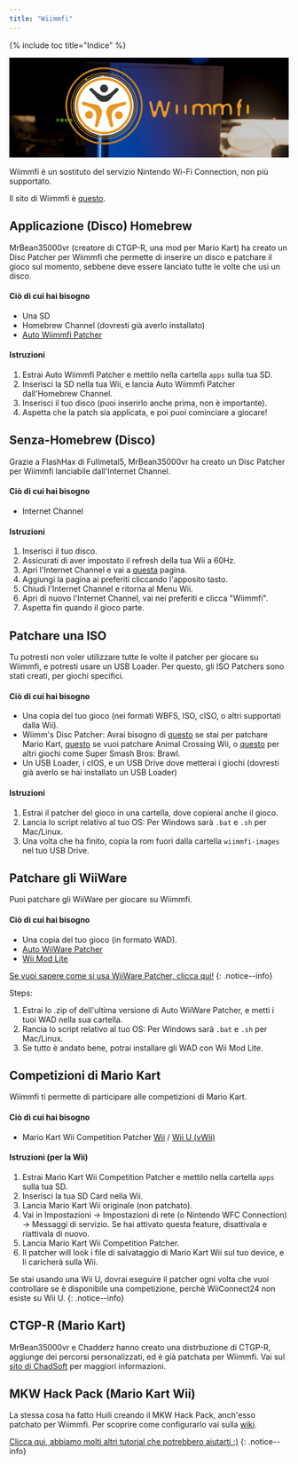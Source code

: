 ```yaml
---
title: "Wiimmfi"
---
```


{% include toc title="Indice" %}

![Wiimmfi Logo](/images/WiiWiimmfiLogo.jpg)

Wiimmfi è un sostituto del servizio Nintendo Wi-Fi Connection, non più supportato.

Il sito di Wiimmfi è [questo](https://wiimmfi.de/).

## Applicazione (Disco) Homebrew
MrBean35000vr (creatore di CTGP-R, una mod per Mario Kart) ha creato un Disc Patcher per Wiimmfi che permette di inserire un disco e patchare il gioco sul momento, sebbene deve essere lanciato tutte le volte che usi un disco.

#### Ciò di cui hai bisogno
* Una SD
* Homebrew Channel (dovresti già averlo installato)
* [Auto Wiimmfi Patcher](/assets/files/autowiimmfipatcher-0.6.zip)

#### Istruzioni

1. Estrai Auto Wiimmfi Patcher e mettilo nella cartella `apps` sulla tua SD.
1. Inserisci la SD nella tua Wii, e lancia Auto Wiimmfi Patcher dall'Homebrew Channel.
1. Inserisci il tuo disco (puoi inserirlo anche prima, non è importante).
1. Aspetta che la patch sia applicata, e poi puoi cominciare a giocare!

## Senza-Homebrew (Disco)
Grazie a FlashHax di Fullmetal5, MrBean35000vr ha creato un Disc Patcher per Wiimmfi lanciabile dall'Internet Channel.

#### Ciò di cui hai bisogno
* Internet Channel

#### Istruzioni

1. Inserisci il tuo disco.
1. Assicurati di aver impostato il refresh della tua Wii a 60Hz.
1. Apri l'Internet Channel e vai a [questa](http://chadsoft.co.uk/wiimmfi/) pagina.
1. Aggiungi la pagina ai preferiti cliccando l'apposito tasto.
1. Chiudi l'Internet Channel e ritorna al Menu Wii.
1. Apri di nuovo l'Internet Channel, vai nei preferiti e clicca "Wiimmfi".
1. Aspetta fin quando il gioco parte.

## Patchare una ISO
Tu potresti non voler utilizzare tutte le volte il patcher per giocare su Wiimmfi, e potresti usare un USB Loader. Per questo, gli ISO Patchers sono stati creati, per giochi specifici.

#### Ciò di cui hai bisogno
* Una copia del tuo gioco (nei formati WBFS, ISO, cISO, o altri supportati dalla Wii).
* Wiimm's Disc Patcher: Avrai bisogno di [questo](http://download.wiimm.de/wiimmfi/patcher/mkw-wiimmfi-patcher-v6.zip) se stai per patchare Mario Kart, [questo](https://github.com/RiiConnect24/ACW-Patcher/releases) se vuoi patchare Animal Crossing Wii, o [questo](http://download.wiimm.de/wiimmfi/patcher/wiimmfi-patcher-v4.7z) per altri giochi come Super Smash Bros: Brawl.
* Un USB Loader, i cIOS, e un USB Drive dove metterai i giochi (dovresti già averlo se hai installato un USB Loader)

#### Istruzioni
1. Estrai il patcher del gioco in una cartella, dove copierai anche il gioco.
1. Lancia lo script relativo al tuo OS: Per Windows sarà `.bat` e `.sh` per Mac/Linux.
1. Una volta che ha finito, copia la rom fuori dalla cartella `wiimmfi-images` nel tuo USB Drive.

## Patchare gli WiiWare
Puoi patchare gli WiiWare per giocare su Wiimmfi.

#### Ciò di cui hai bisogno

- Una copia del tuo gioco (in formato WAD).
- [Auto WiiWare Patcher](https://github.com/RiiConnect24/auto-wiiware-patcher/releases)
- [Wii Mod Lite](https://github.com/RiiConnect24/Wii-Mod-Lite/releases)

[Se vuoi sapere come si usa WiiWare Patcher, clicca qui!](wiiwarepatcher)
{: .notice--info}

Steps:
1. Estrai lo .zip of dell'ultima versione di Auto WiiWare Patcher, e metti i tuoi WAD nella sua cartella.
1. Rancia lo script relativo al tuo OS: Per Windows sarà `.bat` e `.sh` per Mac/Linux.
1. Se tutto è andato bene, potrai installare gli WAD con Wii Mod Lite.

## Competizioni di Mario Kart 
Wiimmfi ti permette di participare alle competizioni di Mario Kart.

#### Ciò di cui hai bisogno
* Mario Kart Wii Competition Patcher [Wii](https://competitions.wiimmfi.de/competition-tool-wii.zip) / [Wii U (vWii)](https://competitions.wiimmfi.de/competition-tool-wiiu.zip)

#### Istruzioni (per la Wii)

1. Estrai Mario Kart Wii Competition Patcher e mettilo nella cartella `apps` sulla tua SD.
1. Inserisci la tua SD Card nella Wii.
1. Lancia Mario Kart Wii originale (non patchato).
1. Vai in Impostazioni -> Impostazioni di rete (o Nintendo WFC Connection) -> Messaggi di servizio. Se hai attivato questa feature, disattivala e riattivala di nuovo.
1. Lancia Mario Kart Wii Competition Patcher.
1. Il patcher will look i file di salvataggio di Mario Kart Wii sul tuo device, e li caricherà sulla Wii.

Se stai usando una Wii U, dovrai eseguire il patcher ogni volta che vuoi controllare se è disponibile una competizione, perchè WiiConnect24 non esiste su Wii U.
{: .notice--info}

## CTGP-R (Mario Kart)
MrBean35000vr e Chadderz hanno creato una distrbuzione di CTGP-R, aggiunge dei percorsi personalizzati, ed è già patchata per Wiimmfi. Vai sul [sito di ChadSoft](http://chadsoft.co.uk) per maggiori informazioni.

## MKW Hack Pack (Mario Kart Wii)
La stessa cosa ha fatto Huili creando il MKW Hack Pack, anch'esso patchato per Wiimmfi. Per scoprire come configurarlo vai sulla [wiki](http://wiki.tockdom.com/wiki/MKW_Hack_Pack).

[Clicca qui, abbiamo molti altri tutorial che potrebbero aiutarti :)](site-navigation)
{: .notice--info}
